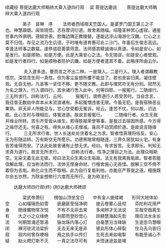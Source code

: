 续藏经   菩提达磨大师略辨大乘入道四行观
　梁 菩提达磨说
　　菩提达磨大师略辨大乘入道四行观


　　　　弟子　昙琳　序
　　法师者西域南天竺国人。是婆罗门国王第三之子也。神慧疎朗。闻皆晓悟。志存摩诃衍道。故舍素随缁。绍隆圣种冥心虚寂。通鉴世事内外俱明。德超世表。悲悔边隅正教陵替。遂能远涉山海游化汉魏。亡心之士莫不归信。存见之流乃生讥谤。于时唯有道育惠可此二沙门。年虽后生俊志高远。幸逢法师事之数载。虔恭谘启善蒙师意。法师感其精诚诲以真道。令如是安心。如是发行。如是顺物。如是方便。此是大乘安心之法。令无错谬。如是安心者壁观。如是发行者四行。如是顺物者防护讥嫌。如是方便者遣其不着。此略序所由云尔。

　　 
　　夫入道多途。要而言之不出二种。一是理入。二是行入。理入者谓藉教悟宗。深信含生同一真性。但为客尘妄想所覆不能显了。若也舍妄归真。凝住壁观。无自无他。凡圣等一坚住不移。更不随文教。此即与理冥符无有分别。寂然无为名之理入。行入谓四行。其余诸行悉入此中。何等四耶。一报冤行。二随缘行。三无所求行。四称法行。云何。
　　报冤行。谓修道行人若受苦时。当自念言。我往昔无数劫中弃本从末流浪诸有。多起冤憎违害无限。今虽无犯。是我宿殃恶业果熟。非天非人所能见与。甘心甘受都无冤诉。经云。逢苦不忧。何以故。识达故。此心生时与理相应。体冤进道。故说言报冤行。
　　二随缘行者。众生无我并缘业所转。苦乐齐受皆从缘生。若得胜报荣誉等事。是我过去宿因所感。今方得之缘尽还无。何喜之有。得失从缘心无增减。喜风不动冥顺於道。是故说言随缘行。
　　三无所求行者。世人长迷处处贪着名之为求。智者悟真理将俗反。安心无为形随运转。万有斯空无所愿乐。功德黑暗常相随逐。三界久居犹如火宅。有身皆苦谁得而安。了达此处故舍诸有止想无求。经曰。有求皆苦。无求即乐。判知无求真为道行。故言无所求行。
　　四称法行者。性净之理目之为法。此理众相斯空。无染无着无此无彼。经曰法无众生离众生垢故。法无有我离我垢故。智者若能信解此理。应当称法而行。法体无悭身命财。行檀舍施心无吝惜。脱解三空不倚不着但为去垢。称化众生而不取相。此为自行复能利他。亦能庄严菩提之道。檀施既尔余五亦然。为除妄想修行六度而无所行。是为称法行。

　　达磨大师四行观(终)
 (附)达磨大师碑颂

　　　　梁武帝萧衍
　　楞伽山顶坐宝日　　中有金人披缕褐　　形同大地体如空　　心如瑠璃色如雪　　匪磨匪莹恒净明　　披云卷雾心且彻　　芬陀利花用严身　　随缘髑物常次悦　　不有不无非去来　　多闻辨才无法说　　实哉空哉离生有　　大之小之众缘绝　　剎那而登妙觉心　　跃鳞慧海起先哲　　理应法水永长流　　何期暂涌还暂渴　　骊龙珠内落心灯　　白毫慧刃当锋缺　　生途忽鸟慧眼闭　　禅河驻流法梁折　　无去无来无是非　　彼此形体心碎裂　　住乌去乌皆归寂　　寂内何曾存哽咽　　用之执手以传灯　　生死去来如电掣　　有能至诚心不疑　　劫火燃灯斯不灭　　一真之法尽可有　　未悟迷途兹是竭
